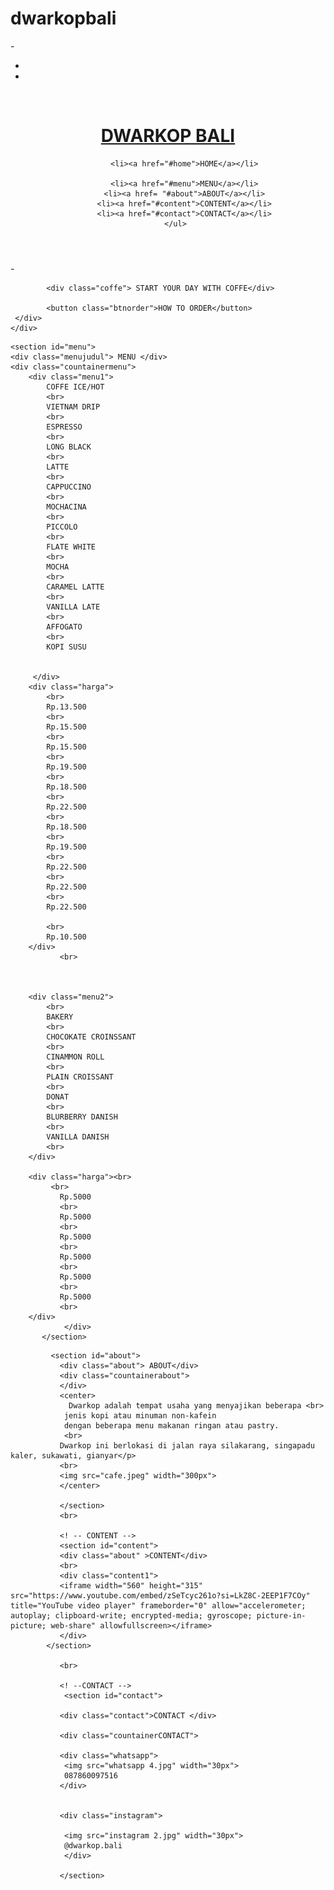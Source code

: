 # dwarkopbali
<!DOCTYPE html>
<html>
<head>
<meta charset="utf-8">
	<meta name="viewport" content="width=device-width, initial-scale=1">
	<title>DWARKOP BALI</title>
	<link rel="stylesheet" type="text/css" href="DEWI.CSS">
	<link rel="stylesheet" type="text/css" href="https://cdnjs.cloudflare.com/ajax/libs/font-awesome/6.4.2/css/all.min.css">
</head>
<body>
 -
 <!-- header -->
 <div class="medsos">
 	<div class="container">
 		<ul>
 			<li><a href="#"><i class="fa-brands fa-square-instagram"></i></li>
 			<li><a href="#"><i class="fa-brands fa-square-whatsapp"></i></li>	
 		</ul>
 	</div>
 </div>
 <br>
    <header>
    	<div class="container">
 	<h1><a href="index.html">DWARKOP BALI</a></h1>
 	<ul>
    
 		<li><a href="#home">HOME</a></li>

 		<li><a href="#menu">MENU</a></li>
 		<li><a href= "#about">ABOUT</a></li>
 		<li><a href="#content">CONTENT</a></li>
 		<li><a href="#contact">CONTACT</a></li>
 	</ul>
 </div>
    </header>
    -
    <!-- banner -->
    <div class="banner">
    	<div>

    		<div class="coffe"> START YOUR DAY WITH COFFE</div>

    		<button class="btnorder">HOW TO ORDER</button>	
   	 </div>
    </div>

 <!-- MENU -->
    <section id="menu">
    <div class="menujudul"> MENU </div>
    <div class="countainermenu">
      	<div class="menu1">     
      		COFFE ICE/HOT
      		<br>
      		VIETNAM DRIP
      		<br>
      		ESPRESSO
      		<br>
      		LONG BLACK
      		<br>
      		LATTE
      		<br>
      		CAPPUCCINO
      		<br>
      		MOCHACINA
      		<br>
      		PICCOLO
      		<br>
      		FLATE WHITE
      		<br>
      		MOCHA
      		<br>
      		CARAMEL LATTE
      		<br>
      		VANILLA LATE
      		<br>
      		AFFOGATO
      		<br>
      		KOPI SUSU


      	 </div>
      	<div class="harga">
      		<br>
      		Rp.13.500
      		<br>
      		Rp.15.500
      		<br>
      		Rp.15.500
      		<br>
      		Rp.19.500
      		<br>
      		Rp.18.500
      		<br>
      		Rp.22.500
      		<br>
      		Rp.18.500
      		<br>
      		Rp.19.500
      		<br>
      		Rp.22.500
      		<br>
      		Rp.22.500
      		<br>
      		Rp.22.500
      		
      		<br>
      		Rp.10.500
      	</div>
               <br>
      		


      	<div class="menu2">
      		<br>
      		BAKERY
      		<br>
      		CHOCOKATE CROINSSANT
      		<br>
      		CINAMMON ROLL
      		<br>
      		PLAIN CROISSANT
      		<br>
      		DONAT
      		<br>
      		BLURBERRY DANISH
      		<br>
      		VANILLA DANISH
      		<br>
      	</div>
      	
      	<div class="harga"><br>
      		 <br>
               Rp.5000
               <br>
               Rp.5000
               <br> 
               Rp.5000
               <br>
               Rp.5000
               <br>
               Rp.5000
               <br> 
               Rp.5000
               <br>
      	</div>
    			</div>
           </section>
    		     
  <!-- ABOUT -->

             <section id="about">
               <div class="about"> ABOUT</div>
               <div class="countainerabout">
               </div>
               <center>
              	 Dwarkop adalah tempat usaha yang menyajikan beberapa <br>
                jenis kopi atau minuman non-kafein 
                dengan beberapa menu makanan ringan atau pastry.
                <br>
               Dwarkop ini berlokasi di jalan raya silakarang, singapadu kaler, sukawati, gianyar</p>
               <br>
               <img src="cafe.jpeg" width="300px">
               </center>
               
               </section>
               <br>

               <! -- CONTENT -->
               <section id="content">
               <div class="about" >CONTENT</div>
               <br>
               <div class="content1">
               <iframe width="560" height="315" src="https://www.youtube.com/embed/zSeTcyc261o?si=LkZ8C-2EEP1F7COy" title="YouTube video player" frameborder="0" allow="accelerometer; autoplay; clipboard-write; encrypted-media; gyroscope; picture-in-picture; web-share" allowfullscreen></iframe>
               </div>
            </section>
              
               <br>

               <! --CONTACT -->
               	<section id="contact">
               	
               <div class="contact">CONTACT </div>
               
               <div class="countainerCONTACT">
               
               <div class="whatsapp">
               	<img src="whatsapp 4.jpg" width="30px">	
               	087860097516
               </div>

               	
               <div class="instagram">
    
               	<img src="instagram 2.jpg" width="30px">
               	@dwarkop.bali
              	</div>
               
               </section>
      


</body>
</html>

